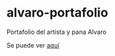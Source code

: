 # alvaro-portafolio
Portafolio del artista y pana Alvaro 

Se puede ver [aquí](https://daniel-martinez24.github.io/alvaro-portafolio/)
